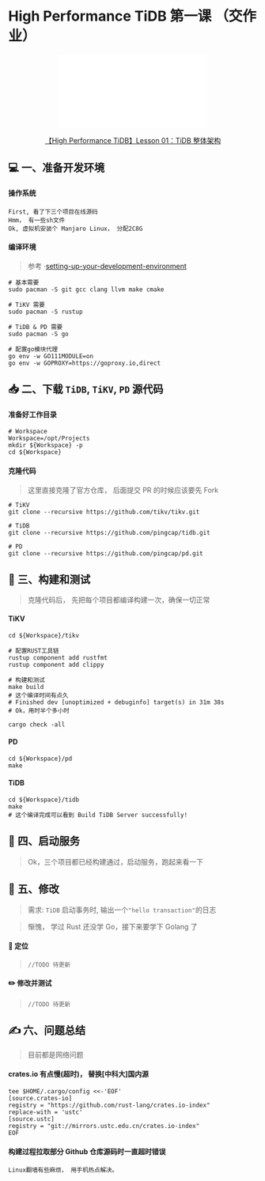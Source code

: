 # **High Performance TiDB** 第一课 （交作业）

<center>

<iframe
    src="//player.bilibili.com/player.html?bvid=BV17K411T7Kd&page=1"
    sandbox="allow-top-navigation allow-same-origin allow-forms allow-scripts"
    scrolling="no" border="0" frameborder="no" framespacing="0" allowfullscreen="true">
</iframe>

[【High Performance TiDB】Lesson 01：TiDB 整体架构](https://www.bilibili.com/video/BV17K411T7Kd)

</center>

<!-- more -->

## 💻 一、准备开发环境

#### 操作系统

```text
First, 看了下三个项目在线源码
Hmm， 有一些sh文件
Ok, 虚拟机安装个 Manjaro Linux， 分配2C8G
```

#### 编译环境

> 参考 ·[setting-up-your-development-environment](https://github.com/pingcap/community/blob/master/contributors/README.md#setting-up-your-development-environment)

```shell
# 基本需要
sudo pacman -S git gcc clang llvm make cmake

# TiKV 需要
sudo pacman -S rustup

# TiDB & PD 需要
sudo pacman -S go

# 配置go模块代理
go env -w GO111MODULE=on
go env -w GOPROXY=https://goproxy.io,direct
```

## 📥 二、下载 `TiDB`, `TiKV`, `PD` 源代码

#### 准备好工作目录

```shell
# Workspace
Workspace=/opt/Projects
mkdir ${Workspace} -p
cd ${Workspace}
```

#### 克隆代码

> 这里直接克隆了官方仓库， 后面提交 PR 的时候应该要先 Fork

```shell
# TiKV
git clone --recursive https://github.com/tikv/tikv.git

# TiDB
git clone --recursive https://github.com/pingcap/tidb.git

# PD
git clone --recursive https://github.com/pingcap/pd.git
```

## 📜 三、构建和测试

> 克隆代码后， 先把每个项目都编译构建一次，确保一切正常

#### TiKV

```shell
cd ${Workspace}/tikv

# 配置RUST工具链
rustup component add rustfmt
rustup component add clippy

# 构建和测试
make build
# 这个编译时间有点久
# Finished dev [unoptimized + debuginfo] target(s) in 31m 38s
# Ok，用时半个多小时

cargo check -all

```

#### PD

```shell
cd ${Workspace}/pd
make
```

#### TiDB

```shell
cd ${Workspace}/tidb
make
# 这个编译完成可以看到 Build TiDB Server successfully!
```

## 🚀 四、启动服务

> Ok，三个项目都已经构建通过，启动服务，跑起来看一下

## 📝 五、修改

> 需求: `TiDB` 启动事务时, 输出一个`"hello transaction"`的日志 </br>

> 惭愧， 学过 Rust 还没学 Go，接下来要学下 Golang 了

#### 🚩 定位

> `//TODO 待更新`

#### ✏️ 修改并测试

> `//TODO 待更新`

## ✍️ 六、问题总结

> 目前都是网络问题

#### crates.io 有点慢(超时)， 替换[中科大]国内源

```shell
tee $HOME/.cargo/config <<-'EOF'
[source.crates-io]
registry = "https://github.com/rust-lang/crates.io-index"
replace-with = 'ustc'
[source.ustc]
registry = "git://mirrors.ustc.edu.cn/crates.io-index"
EOF
```

#### 构建过程拉取部分 Github 仓库源码时一直超时错误

```text
Linux翻墙有些麻烦， 用手机热点解决。
```
